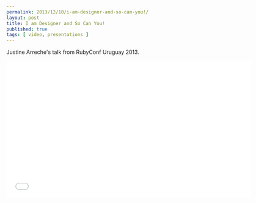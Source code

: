 ```yaml
---
permalink: 2013/12/10/i-am-designer-and-so-can-you!/
layout: post
title: I am Designer and So Can You!
published: true
tags: [ video, presentations ]
---
```


Justine Arreche's talk from RubyConf Uruguay 2013.

<iframe width="640" height="360" src="//www.youtube.com/embed/kk3o92RZbw0?feature=player_embedded" frameborder="0" allowfullscreen></iframe>
